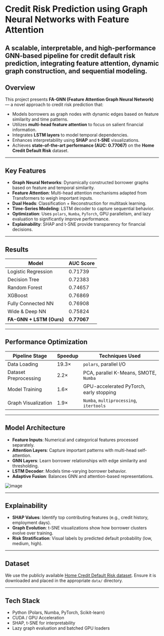 # Credit Risk Prediction using Graph Neural Networks with Feature Attention

**A scalable, interpretable, and high-performance GNN-based pipeline for credit default risk prediction, integrating feature attention, dynamic graph construction, and sequential modeling.**
---

## Overview

This project presents **FA-GNN (Feature Attention Graph Neural Network)** — a novel approach to credit risk prediction that:

* Models borrowers as graph nodes with dynamic edges based on feature similarity and time patterns.
* Utilizes **multi-head feature attention** to focus on salient financial information.
* Integrates **LSTM layers** to model temporal dependencies.
* Enhances interpretability using **SHAP** and **t-SNE** visualizations.
* Achieves **state-of-the-art performance (AUC: 0.77067)** on the **Home Credit Default Risk** dataset.

---

## Key Features

* **Graph Neural Networks**: Dynamically constructed borrower graphs based on feature and temporal similarity.
* **Feature Attention**: Multi-head attention mechanisms adapted from Transformers to weigh important inputs.
* **Dual Heads**: Classification + Reconstruction for multitask learning.
* **Time-Series Modeling**: LSTM decoder to capture sequential behavior.
* **Optimization**: Uses `polars`, `Numba`, `PyTorch`, GPU parallelism, and lazy evaluation to significantly improve performance.
* **Explainability**: SHAP and t-SNE provide transparency for financial decisions.

---

## Results

| Model                    | AUC Score   |
| ------------------------ | ----------- |
| Logistic Regression      | 0.71739     |
| Decision Tree            | 0.72383     |
| Random Forest            | 0.74657     |
| XGBoost                  | 0.76869     |
| Fully Connected NN       | 0.76908     |
| Wide & Deep NN           | 0.75824     |
| **FA-GNN + LSTM (Ours)** | **0.77067** |

---

## Performance Optimization

| Pipeline Stage        | Speedup | Techniques Used                         |
| --------------------- | ------- | --------------------------------------- |
| Data Loading          | 19.3×   | `polars`, parallel I/O                  |
| Dataset Preprocessing | 2.2×    | PCA, parallel K-Means, SMOTE, `Numba`   |
| Model Training        | 1.6×    | GPU-accelerated PyTorch, early stopping |
| Graph Visualization   | 1.9×    | `Numba`, `multiprocessing`, `itertools` |

---

## Model Architecture

* **Feature Inputs**: Numerical and categorical features processed separately.
* **Attention Layers**: Capture important patterns with multi-head self-attention.
* **GNN Layers**: Learn borrower relationships with edge similarity and thresholding.
* **LSTM Decoder**: Models time-varying borrower behavior.
* **Adaptive Fusion**: Balances GNN and attention-based representations.

![image](https://github.com/user-attachments/assets/c171eca9-b4ef-4930-95fe-2c37232202c2)

---

## Explainability

* **SHAP Values**: Identify top contributing features (e.g., credit history, employment days).
* **Graph Evolution**: t-SNE visualizations show how borrower clusters evolve over training.
* **Risk Stratification**: Visual labels by predicted default probability (low, medium, high).

---
## Dataset

We use the publicly available [Home Credit Default Risk dataset](https://www.kaggle.com/c/home-credit-default-risk). Ensure it is downloaded and placed in the appropriate `data/` directory.

---

## Tech Stack

* Python (Polars, Numba, PyTorch, Scikit-learn)
* CUDA / GPU Acceleration
* SHAP, t-SNE for interpretability
* Lazy graph evaluation and batched GPU loaders
